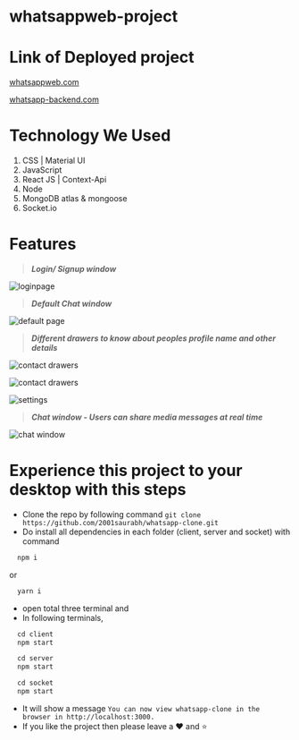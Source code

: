 # whatsappweb-project


# Link of Deployed project
> 
 [whatsappweb.com](https://whatsapp-clone-frontend-project.vercel.app/)
>
> 
 [whatsapp-backend.com](https://whatsapp-clone-backend-project.vercel.app/)
>
# Technology We Used
1. CSS | Material UI
2. JavaScript 
3. React JS | Context-Api
4. Node
5. MongoDB atlas & mongoose
6. Socket.io

# Features
> ***Login/ Signup window***
>
![loginpage](https://user-images.githubusercontent.com/64681134/210566535-b96c8365-420e-45a8-ae71-dfb1cb463a14.jpg)
>
> ***Default Chat window***
>
 ![default page ](https://user-images.githubusercontent.com/64681134/210566594-e3dc8e1d-4456-4823-a5f3-83f13df6e24c.jpg)
>
> ***Different drawers to know about peoples profile name and other details***
>
![contact drawers](https://user-images.githubusercontent.com/64681134/210566614-2bc21d3d-4034-480a-93fc-2712f70882c4.jpg)
>
![contact drawers](https://user-images.githubusercontent.com/64681134/210566614-2bc21d3d-4034-480a-93fc-2712f70882c4.jpg)
>
![settings](https://user-images.githubusercontent.com/64681134/210566552-261194c1-1dd7-4e8a-b4e5-39d0afd611b9.jpg)
>
> ***Chat window - Users can share media messages at real time*** 
>
![chat window](https://user-images.githubusercontent.com/64681134/210566576-0a6fcd0f-c8cc-4fe9-ab8c-6336b4934e33.jpg)
>



# Experience this project to your desktop with this steps 
- Clone the repo by following command ```git clone https://github.com/2001saurabh/whatsapp-clone.git```
- Do install all dependencies in each folder (client, server and socket) with command 
```js
  npm i
``` 
or
```js
  yarn i
```
- open total three terminal and 
- In following terminals,  
```js
  cd client 
  npm start
```
```js
  cd server
  npm start
```
```js
  cd socket
  npm start
```
-  It will show a message ```You can now view whatsapp-clone in the browser in http://localhost:3000.```
- If you like the project then please leave a :heart: and :star:
